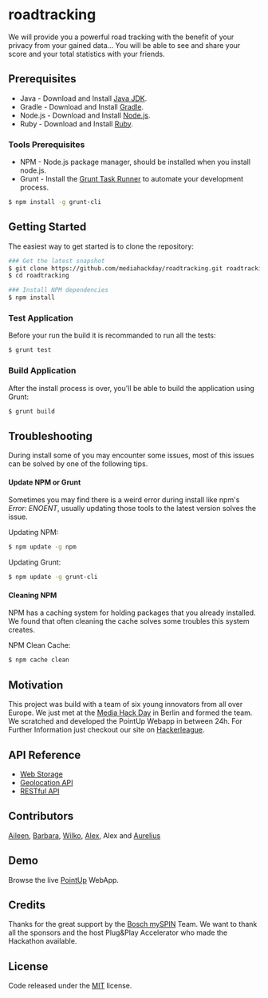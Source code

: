# roadtracking
We will provide you a powerful road tracking with the benefit of your privacy from your gained data... You will be able to see and share your score and your total statistics with your friends.

## Prerequisites
* Java - Download and Install [Java JDK](http://www.oracle.com/technetwork/java/javase/downloads/index.html).
* Gradle - Download and Install [Gradle](https://www.gradle.org/downloads/).
* Node.js - Download and Install [Node.js](http://www.nodejs.org/download/).
* Ruby - Download and Install [Ruby](https://www.ruby-lang.org/en/downloads/).

### Tools Prerequisites
* NPM - Node.js package manager, should be installed when you install node.js.
* Grunt - Install the [Grunt Task Runner](http://gruntjs.com/) to automate your development process.

```bash
$ npm install -g grunt-cli
```

## Getting Started
The easiest way to get started is to clone the repository:

```bash
### Get the latest snapshot
$ git clone https://github.com/mediahackday/roadtracking.git roadtracking
$ cd roadtracking

### Install NPM dependencies
$ npm install
```

### Test Application
Before your run the build it is recommanded to run all the tests:

```bash
$ grunt test
```

### Build Application
After the install process is over, you'll be able to build the application using Grunt:

```bash
$ grunt build
```

## Troubleshooting
During install some of you may encounter some issues, most of this issues can be solved by one of the following tips.

#### Update NPM or Grunt
Sometimes you may find there is a weird error during install like npm's *Error: ENOENT*, usually updating those tools to the latest version solves the issue.

Updating NPM:
```bash
$ npm update -g npm
```

Updating Grunt:
```bash
$ npm update -g grunt-cli
```

#### Cleaning NPM
NPM has a caching system for holding packages that you already installed. We found that often cleaning the cache solves some troubles this system creates.

NPM Clean Cache:
```bash
$ npm cache clean
```

## Motivation
This project was build with a team of six young innovators from all over Europe. We just met at the [Media Hack Day](http://www.mediahackday.com) in Berlin and formed the team. We scratched and developed the PointUp Webapp in between 24h. For Further Information just checkout our site on [Hackerleague](https://www.hackerleague.org/hackathons/media-hack-day-connected-car/hacks/roadtracking).

## API Reference
* [Web Storage](http://www.w3.org/TR/webstorage/)
* [Geolocation API](http://www.w3.org/TR/geolocation-API/)
* [RESTful API](http://en.wikipedia.org/wiki/Representational_state_transfer)

## Contributors
[Aileen](https://www.xing.com/profile/Aileen_Tschoepe), [Barbara](https://twitter.com/Barbara_Tsingas), [Wilko](https://www.xing.com/profile/Wilko_Malchau), [Alex](http://de.linkedin.com/in/alittorin), Alex and [Aurelius](https://twitter.com/webtobesocial)

## Demo
Browse the live [PointUp](http://roadtracking-pro.appspot.com) WebApp.

## Credits
Thanks for the great support by the [Bosch mySPIN](http://www.bosch-softtec.com/myspin.html) Team. We want to thank all the sponsors and the host Plug&Play Accelerator who made the Hackathon available.

## License
Code released under the [MIT](https://github.com/mediahackday/roadtracking/blob/master/LICENSE) license.